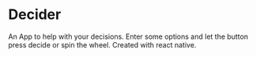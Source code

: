 # Decider

An App to help with your decisions. Enter some options and let the button press decide or spin the wheel. Created with react native.
